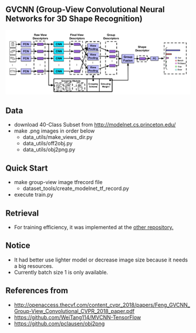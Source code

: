 ## GVCNN (Group-View Convolutional Neural Networks for 3D Shape Recognition)
![](assets/gvcnn_framework.png)

## Data
- download 40-Class Subset from http://modelnet.cs.princeton.edu/
- make .png images in order below
  - data_utils/make_views_dir.py
  - data_utils/off2obj.py
  - data_utils/obj2png.py

## Quick Start
- make group-view image tfrecord file
  - dataset_tools/create_modelnet_tf_record.py
- execute train.py

## Retrieval
- For training efficiency, it was implemented at the [other repository.](https://github.com/ace19-dev/mvcnn-tf) 

## Notice
- It had better use lighter model or decrease image size because it needs a big resources.
- Currently batch size 1 is only available. 

## References from
- http://openaccess.thecvf.com/content_cvpr_2018/papers/Feng_GVCNN_Group-View_Convolutional_CVPR_2018_paper.pdf
- https://github.com/WeiTang114/MVCNN-TensorFlow
- https://github.com/pclausen/obj2png

